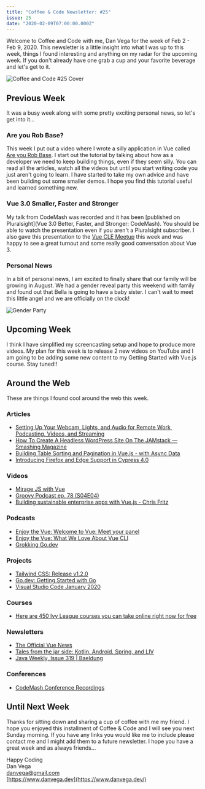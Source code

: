 ```yaml
---
title: "Coffee & Code Newsletter: #25"
issue: 25
date: "2020-02-09T07:00:00.000Z"
---
```


Welcome to Coffee and Code with me, Dan Vega for the week of Feb 2 - Feb 9, 2020. This newsletter is a little insight into what I was up to this week, things I found interesting and anything on my radar for the upcoming week. If you don't already have one grab a cup and your favorite beverage and let's get to it.

![Coffee and Code #25 Cover](./coffee_and_code_25.png)

## Previous Week

It was a busy week along with some pretty exciting personal news, so let's get into it...

### Are you Rob Base?

This week I put out a video where I wrote a silly application in Vue called [Are you Rob Base](https://www.youtube.com/watch?v=_dPX3tT3EnU&feature=youtu.be). I start out the tutorial by talking about how as a developer we need to keep building things, even if they seem silly. You can read all the articles, watch all the videos but until you start writing code you just aren't going to learn. I have started to take my own advice and have been building out some smaller demos. I hope you find this tutorial useful and learned something new.

### Vue 3.0 Smaller, Faster and Stronger

My talk from CodeMash was recorded and it has been [published on Pluralsight](Vue 3.0 Better, Faster, and Stronger: CodeMash). You should be able to watch the presentation even if you aren't a Pluralsight subscriber. I also gave this presentation to the [Vue CLE Meetup](https://www.meetup.com/vuecle/events/267933150/) this week and was happy to see a great turnout and some really good conversation about Vue 3.

### Personal News

In a bit of personal news, I am excited to finally share that our family will be growing in August. We had a gender reveal party this weekend with family and found out that Bella is going to have a baby sister. I can't wait to meet this little angel and we are officially on the clock!

![Gender Party](./gender-party.jpeg)

## Upcoming Week

I think I have simplified my screencasting setup and hope to produce more videos. My plan for this week is to release 2 new videos on YouTube and I am going to be adding some new content to my Getting Started with Vue.js course. Stay tuned!!

## Around the Web

These are things I found cool around the web this week.

### Articles

- [Setting Up Your Webcam, Lights, and Audio for Remote Work, Podcasting, Videos, and Streaming](https://mattstauffer.com/blog/setting-up-your-webcam-lights-and-audio-for-remote-work-podcasting-videos-and-streaming/)
- [How To Create A Headless WordPress Site On The JAMstack — Smashing Magazine](https://www.smashingmagazine.com/2020/02/headless-wordpress-site-jamstack/)
- [Building Table Sorting and Pagination in Vue.js - with Async Data](https://www.raymondcamden.com/2020/02/01/building-table-sorting-and-pagination-in-vuejs-with-async-data)
- [Introducing Firefox and Edge Support in Cypress 4.0](https://www.cypress.io/blog/2020/02/06/introducing-firefox-and-edge-support-in-cypress-4-0)

### Videos

- [Mirage JS with Vue](https://www.youtube.com/watch?v=d4I35tkZnNg)
- [Groovy Podcast ep. 78 (S04E04)](https://www.youtube.com/watch?v=QpJOpgsS_SA)
- [Building sustainable enterprise apps with Vue.js - Chris Fritz](https://www.youtube.com/watch?v=VHVKYDIEtaI)

### Podcasts

- [Enjoy the Vue: Welcome to Vue: Meet your panel](https://enjoythevue.io/episodes/1/)
- [Enjoy the Vue: What We Love About Vue CLI](https://enjoythevue.io/episodes/2/)
- [Grokking Go.dev](https://changelog.com/gotime/115)

### Projects

- [Tailwind CSS: Release v1.2.0](https://github.com/tailwindcss/tailwindcss/releases/tag/v1.2.0#user-content-css-grid-support)
- [Go.dev: Getting Started with Go](https://go.dev/)
- [Visual Studio Code January 2020](https://code.visualstudio.com/updates/v1_42#_contributions-to-extensions)

### Courses

- [Here are 450 Ivy League courses you can take online right now for free](https://www.freecodecamp.org/news/here-are-380-ivy-league-courses-you-can-take-online-right-now-for-free-9b3ffcbd7b8c/)

### Newsletters

- [The Official Vue News](https://news.vuejs.org/issues/173)
- [Tales from the jar side: Kotlin, Android, Spring, and LIV](https://kenkousen.substack.com/p/tales-from-the-jar-side-kotlin-android)
- [Java Weekly, Issue 319 | Baeldung](https://www.baeldung.com/java-weekly-319)

### Conferences

- [CodeMash Conference Recordings](https://www.pluralsight.com/search?q=CodeMash&categories=course)

## Until Next Week

Thanks for sitting down and sharing a cup of coffee with me my friend. I hope you enjoyed this installment of Coffee & Code and I will see you next Sunday morning. If you have any links you would like me to include please contact me and I might add them to a future newsletter. I hope you have a great week and as always friends...

Happy Coding<br/>
Dan Vega<br/>
danvega@gmail.com<br/>
[https://www.danvega.dev](https://www.danvega.dev/)
